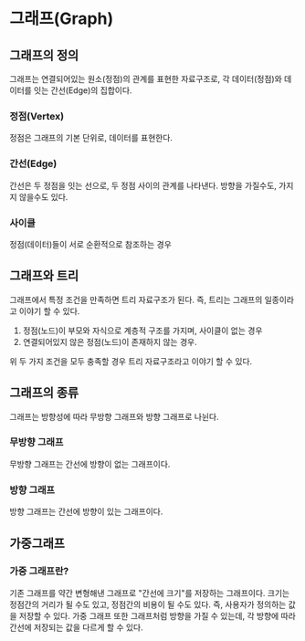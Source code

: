 # 그래프(Graph)

## 그래프의 정의

그래프는 연결되어있는 원소(정점)의 관계를 표현한 자료구조로, 각 데이터(정점)와 데이터를 잇는 간선(Edge)의 집합이다.

### 정점(Vertex)

정점은 그래프의 기본 단위로, 데이터를 표현한다.

### 간선(Edge)

간선은 두 정점을 잇는 선으로, 두 정점 사이의 관계를 나타낸다.
방향을 가질수도, 가지지 않을수도 있다.

### 사이클

정점(데이터)들이 서로 순환적으로 참조하는 경우

## 그래프와 트리

그래프에서 특정 조건을 만족하면 트리 자료구조가 된다. 즉, 트리는 그래프의 일종이라고 이야기 할 수 있다.

1. 정점(노드)이 부모와 자식으로 계층적 구조를 가지며, 사이클이 없는 경우
2. 연결되어있지 않은 정점(노드)이 존재하지 않는 경우.

위 두 가지 조건을 모두 충족할 경우 트리 자료구조라고 이야기 할 수 있다.

## 그래프의 종류

그래프는 방향성에 따라 무방향 그래프와 방향 그래프로 나뉜다.

### 무방향 그래프

무방향 그래프는 간선에 방향이 없는 그래프이다.

### 방향 그래프

방향 그래프는 간선에 방향이 있는 그래프이다.

## 가중그래프

### 가중 그래프란?

기존 그래프를 약간 변형해낸 그래프로 "간선에 크기"를 저장하는 그래프이다. 크기는 정점간의 거리가 될 수도 있고, 정점간의 비용이 될 수도 있다. 즉, 사용자가 정의하는 값을 저장할 수 있다.
가중 그래프 또한 그래프처럼 방향을 가질 수 있는데, 각 방향에 따라 간선에 저장되는 값을 다르게 할 수 있다.
